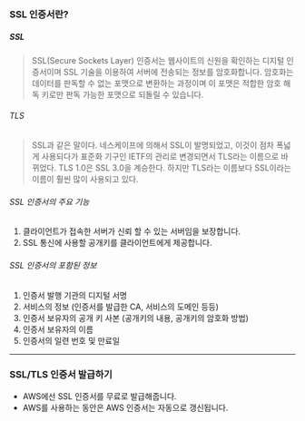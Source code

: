 ### SSL 인증서란?

##### SSL

>  SSL(Secure Sockets Layer) 인증서는 웹사이트의 신원을 확인하는 디지털 인증서이며 SSL 기술을 이용하여 서버에 전송되는 정보를 암호화합니다. 암호화는 데이터를 판독할 수 없는 포맷으로 변환하는 과정이며 이 포맷은 적합한 암호 해독 키로만 판독 가능한 포맷으로 되돌릴 수 있습니다.

###### TLS

> SSL과 같은 말이다. 네스케이프에 의해서 SSL이 발명되었고, 이것이 점차 폭넓게 사용되다가 표준화 기구인 IETF의 관리로 변경되면서 TLS라는 이름으로 바뀌었다. TLS 1.0은 SSL 3.0을 계승한다. 하지만 TLS라는 이름보다 SSL이라는 이름이 훨씬 많이 사용되고 있다.

###### SSL 인증서의 주요 기능

1. 클라이언트가 접속한 서버가 신뢰 할 수 있는 서버임을 보장합니다.
2. SSL 통신에 사용할 공개키를 클라이언트에게 제공합니다.

###### SSL 인증서의 포함된 정보

1. 인증서 발행 기관의 디지털 서명
2. 서비스의 정보 (인증서를 발급한 CA, 서비스의 도메인 등등)
3. 인증서 보유자의 공개 키 사본 (공개키의 내용, 공개키의 암호화 방법)
4. 인증서 보유자의 이름
5. 인증서의 일련 번호 및 만료일



___



### SSL/TLS 인증서 발급하기

* AWS에선 SSL 인증서를 무료로 발급해줍니다.
* AWS를 사용하는 동안은 AWS 인증서는 자동으로 갱신됩니다.



